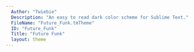 ```yaml
---
  Author: "Twiebie"
  Description: "An easy to read dark color scheme for Sublime Text."
  FileName: "Future_Funk.tmTheme"
  ID: "Future_Funk"
  Title: "Future Funk"
  layout: theme
---
```

  